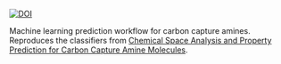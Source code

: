 [![DOI](https://zenodo.org/badge/722976777.svg)](https://zenodo.org/doi/10.5281/zenodo.10213103)

Machine learning prediction workflow for carbon capture amines. Reproduces the classifiers from [Chemical Space Analysis and Property Prediction for Carbon Capture Amine Molecules](https://chemrxiv.org/engage/chemrxiv/article-details/6465d217f2112b41e9bebcc8).
